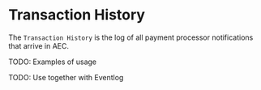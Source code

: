 # Transaction History

The `Transaction History` is the log of all payment processor notifications that arrive in AEC.

TODO: Examples of usage

TODO: Use together with Eventlog
